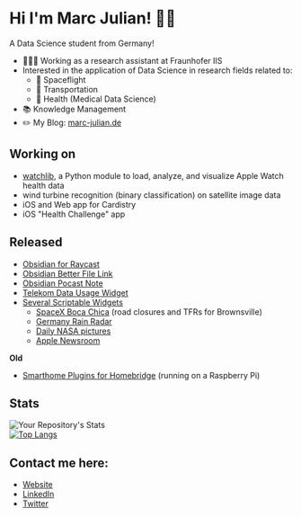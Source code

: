# Hi I'm Marc Julian! ✌🏼
A Data Science student from Germany!

- 👨🏻‍💻 Working as a research assistant at Fraunhofer IIS
- Interested in the application of Data Science in research fields related to:
  - 🚀 Spaceflight
  - 🚗 Transportation
  - 🧬 Health (Medical Data Science)
- 📚 Knowledge Management
- ✏️ My Blog: <a href="https://www.marc-julian.de">marc-julian.de</a>

## Working on
- <a href="https://github.com/marcjulianschwarz/apple-health-analyser">watchlib</a>, a Python module to load, analyze, and visualize Apple Watch health data
- wind turbine recognition (binary classification) on satellite image data
- iOS and Web app for Cardistry
- iOS "Health Challenge" app

## Released
- <a href="https://github.com/marcjulianschwarz/obsidian-raycast">Obsidian for Raycast</a>
- <a href="https://github.com/marcjulianschwarz/obsidian-file-link">Obsidian Better File Link</a>
- <a href="https://github.com/marcjulianschwarz/obsidian-podcast-note">Obsidian Pocast Note</a>
- <a href="https://github.com/marcjulianschwarz/telekom-data-usage-widget">Telekom Data Usage Widget</a>
- <a href="https://github.com/marcjulianschwarz/scriptable-widgets">Several Scriptable Widgets</a>
  - <a href="https://github.com/marcjulianschwarz/scriptable-widgets/tree/main/boca-chica-spacex">SpaceX Boca Chica</a> (road closures and TFRs for Brownsville)
  - <a href="https://github.com/marcjulianschwarz/scriptable-widgets/tree/main/germany-rain-radar">Germany Rain Radar</a>
  - <a href="https://github.com/marcjulianschwarz/scriptable-widgets/tree/main/nasa-pictures">Daily NASA pictures</a>
  - <a href="https://github.com/marcjulianschwarz/scriptable-widgets/tree/main/newsroom">Apple Newsroom</a>

**Old**
- <a href="https://github.com/marcjulianschwarz/homebridge-plugins">Smarthome Plugins for Homebridge</a> (running on a Raspberry Pi)

## Stats
![Your Repository's Stats](https://github-readme-stats.vercel.app/api?username=marcjulianschwarz&show_icons=true&hide_rank=true)
<br>
[![Top Langs](https://github-readme-stats.vercel.app/api/top-langs/?username=marcjulianschwarz)](https://github.com/marcjulianschwarz)


## Contact me here:
- <a href="https://www.marc-julian.de">Website</a>
- <a href="https://www.linkedin.com/in/marcjulian/">LinkedIn</a>
- <a href="https://www.twitter.com/marcjulian_DS">Twitter</a>
